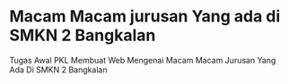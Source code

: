 # Macam Macam jurusan Yang ada di SMKN 2 Bangkalan
Tugas Awal PKL Membuat Web Mengenai Macam Macam Jurusan Yang Ada Di SMKN 2 Bangkalan
